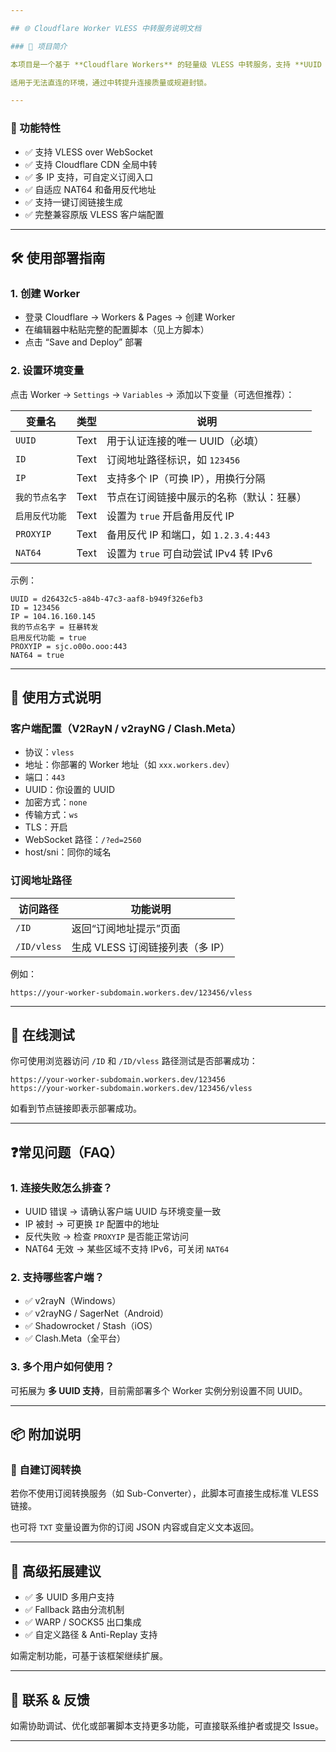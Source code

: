 ```yaml
---

## 🌐 Cloudflare Worker VLESS 中转服务说明文档

### 📌 项目简介

本项目是一个基于 **Cloudflare Workers** 的轻量级 VLESS 中转服务，支持 **UUID 校验**、**WebSocket 转发**、**VLESS 订阅地址生成**，并集成了 **NAT64 支持**、**反代 IP 回退机制**、**配置可定制化** 等功能。

适用于无法直连的环境，通过中转提升连接质量或规避封锁。

---
```


### 🚀 功能特性

* ✅ 支持 VLESS over WebSocket
* ✅ 支持 Cloudflare CDN 全局中转
* ✅ 多 IP 支持，可自定义订阅入口
* ✅ 自适应 NAT64 和备用反代地址
* ✅ 支持一键订阅链接生成
* ✅ 完整兼容原版 VLESS 客户端配置

---

## 🛠️ 使用部署指南

### 1. 创建 Worker

* 登录 Cloudflare → Workers & Pages → 创建 Worker
* 在编辑器中粘贴完整的配置脚本（见上方脚本）
* 点击 “Save and Deploy” 部署

### 2. 设置环境变量

点击 Worker → `Settings` → `Variables` → 添加以下变量（可选但推荐）：

| 变量名       | 类型   | 说明                           |
| --------- | ---- | ---------------------------- |
| `UUID`    | Text | 用于认证连接的唯一 UUID（必填）           |
| `ID`      | Text | 订阅地址路径标识，如 `123456`          |
| `IP`      | Text | 支持多个 IP（可换 IP），用换行分隔         |
| `我的节点名字`  | Text | 节点在订阅链接中展示的名称（默认：狂暴）         |
| `启用反代功能`  | Text | 设置为 `true` 开启备用反代 IP         |
| `PROXYIP` | Text | 备用反代 IP 和端口，如 `1.2.3.4:443`  |
| `NAT64`   | Text | 设置为 `true` 可自动尝试 IPv4 转 IPv6 |

示例：

```
UUID = d26432c5-a84b-47c3-aaf8-b949f326efb3
ID = 123456
IP = 104.16.160.145
我的节点名字 = 狂暴转发
启用反代功能 = true
PROXYIP = sjc.o00o.ooo:443
NAT64 = true
```

---

## 🔗 使用方式说明

### 客户端配置（V2RayN / v2rayNG / Clash.Meta）

* 协议：`vless`
* 地址：你部署的 Worker 地址（如 `xxx.workers.dev`）
* 端口：`443`
* UUID：你设置的 UUID
* 加密方式：`none`
* 传输方式：`ws`
* TLS：开启
* WebSocket 路径：`/?ed=2560`
* host/sni：同你的域名

### 订阅地址路径

| 访问路径        | 功能说明                  |
| ----------- | --------------------- |
| `/ID`       | 返回“订阅地址提示”页面          |
| `/ID/vless` | 生成 VLESS 订阅链接列表（多 IP） |

例如：

```text
https://your-worker-subdomain.workers.dev/123456/vless
```

---

## 🧪 在线测试

你可使用浏览器访问 `/ID` 和 `/ID/vless` 路径测试是否部署成功：

```
https://your-worker-subdomain.workers.dev/123456
https://your-worker-subdomain.workers.dev/123456/vless
```

如看到节点链接即表示部署成功。

---

## ❓常见问题（FAQ）

### 1. 连接失败怎么排查？

* UUID 错误 → 请确认客户端 UUID 与环境变量一致
* IP 被封 → 可更换 `IP` 配置中的地址
* 反代失败 → 检查 `PROXYIP` 是否能正常访问
* NAT64 无效 → 某些区域不支持 IPv6，可关闭 `NAT64`

### 2. 支持哪些客户端？

* ✅ v2rayN（Windows）
* ✅ v2rayNG / SagerNet（Android）
* ✅ Shadowrocket / Stash（iOS）
* ✅ Clash.Meta（全平台）

### 3. 多个用户如何使用？

可拓展为 **多 UUID 支持**，目前需部署多个 Worker 实例分别设置不同 UUID。

---

## 📦 附加说明

### 📁 自建订阅转换

若你不使用订阅转换服务（如 Sub-Converter），此脚本可直接生成标准 VLESS 链接。

也可将 `TXT` 变量设置为你的订阅 JSON 内容或自定义文本返回。

---

## 🧩 高级拓展建议

* ✅ 多 UUID 多用户支持
* ✅ Fallback 路由分流机制
* ✅ WARP / SOCKS5 出口集成
* ✅ 自定义路径 & Anti-Replay 支持

如需定制功能，可基于该框架继续扩展。

---

## 📮 联系 & 反馈

如需协助调试、优化或部署脚本支持更多功能，可直接联系维护者或提交 Issue。

---
